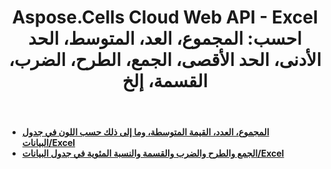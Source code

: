 ﻿---
title: "Aspose.Cells Cloud Web API - Excel احسب: المجموع، العد، المتوسط، الحد الأدنى، الحد الأقصى، الجمع، الطرح، الضرب، القسمة، إلخ"
second_title: Documen
ArticleTitle: "Excel Calculation: Sum, Count, Average, Min, Max, Add, Subtract, Multiply, Divide, et"
linktitle: احسب
type: docs
url: /ar/calculate/
keywords: Aspose.Cells Cloud REST API, Excel conversion, merge spreadsheets, split documents, protect Excel files, search and replace in Excel, transform spreadsheets, Office Excel 2016, Office Excel 2019, Office Excel 365
description: يوفر دليل المطور هذا سيناريوهات عملية ونصائح للاستفادة بشكل فعال من ميزات Aspose.Cells for .NET، مما يتيح لك تحقيق مظهر مستند Excel محدد وتنفيذ حالات استخدام مختلفة بكفاءة
weight: 20
kwords: Excel، Office السحابة، REST API، معالجة جداول البيانات، PDF التحويل، معالجة CSV، معالجة JSON، دعم Markdown، دليل المطور، وظيفة الحساب
---
- **[المجموع، العدد، القيمة المتوسطة، وما إلى ذلك حسب اللون في جدول البيانات/Excel](https://docs.aspose.cloud/cells/aggregate-cells-by-color/)**
- **[الجمع والطرح والضرب والقسمة والنسبة المئوية في جدول البيانات/Excel](https://docs.aspose.cloud/cells/math-calculate/)**
